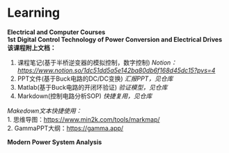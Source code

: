 # Learning
**Electrical and Computer Courses**   
**1st**
**Digital Control Technology of Power Conversion and Electrical Drives**  
**该课程附上文档：**  
1. 课程笔记(基于半桥逆变器的模拟控制，数字控制)  *Notion：https://www.notion.so/1dc51dd5a5e142ba80db6f168d45dc15?pvs=4*  
2. PPT文件(基于Buck电路的DC/DC变换) *汇报PPT，见仓库*  
3. Matlab(基于Buck电路的开闭环验证) *验证模型，见仓库*
4. Markdown(控制电路分析SOP)  *快捷复用，见仓库*
   
*Makedown文本快捷使用：*  
    1. 思维导图：https://www.min2k.com/tools/markmap/   
    2. GammaPPT大纲：https://gamma.app/   

**Modern Power System Analysis**
